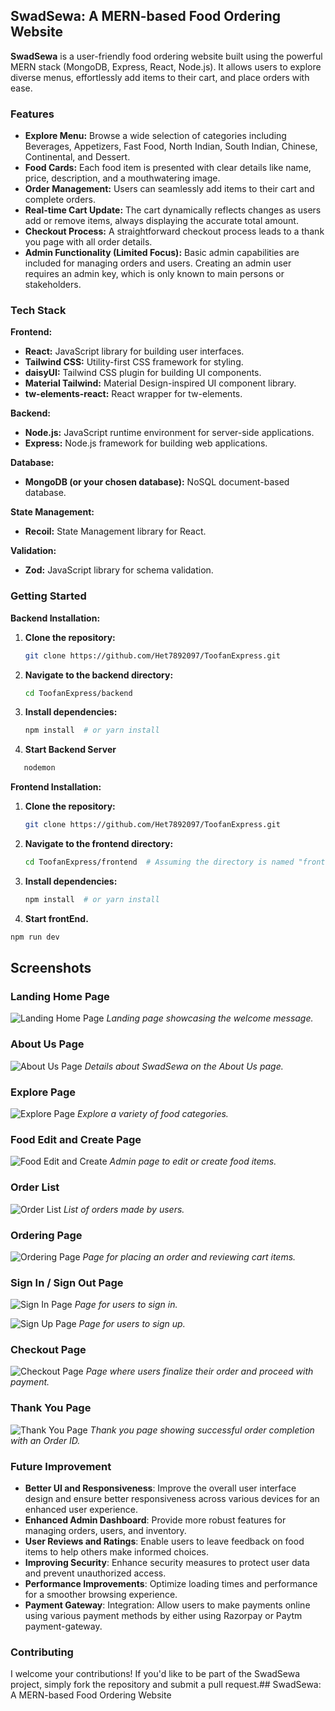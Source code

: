 ## SwadSewa: A MERN-based Food Ordering Website

**SwadSewa** is a user-friendly food ordering website built using the powerful MERN stack (MongoDB, Express, React, Node.js). It allows users to explore diverse menus, effortlessly add items to their cart, and place orders with ease.

### Features

* **Explore Menu:**  Browse a wide selection of categories including Beverages, Appetizers, Fast Food, North Indian, South Indian, Chinese, Continental, and Dessert.
* **Food Cards:** Each food item is presented with clear details like name, price, description, and a mouthwatering image. 
* **Order Management:**  Users can seamlessly add items to their cart and complete orders.
* **Real-time Cart Update:** The cart dynamically reflects changes as users add or remove items, always displaying the accurate total amount.
* **Checkout Process:** A straightforward checkout process leads to a thank you page with all order details.
* **Admin Functionality (Limited Focus):** Basic admin capabilities are included for managing orders and users. Creating an admin user requires an admin key, which is only known to main persons or stakeholders.

### Tech Stack

**Frontend:**

* **React:** JavaScript library for building user interfaces.
* **Tailwind CSS:** Utility-first CSS framework for styling.
* **daisyUI:** Tailwind CSS plugin for building UI components.
* **Material Tailwind:** Material Design-inspired UI component library.
* **tw-elements-react:** React wrapper for tw-elements.

**Backend:**

* **Node.js:** JavaScript runtime environment for server-side applications.
* **Express:** Node.js framework for building web applications.

**Database:**

* **MongoDB (or your chosen database):** NoSQL document-based database.

**State Management:**

* **Recoil:** State Management library for React.

**Validation:**

* **Zod:** JavaScript library for schema validation.

### Getting Started
**Backend Installation:**

1. **Clone the repository:**

   ```bash
   git clone https://github.com/Het7892097/ToofanExpress.git
   ```

2. **Navigate to the backend directory:**

   ```bash
   cd ToofanExpress/backend  
   ```

3. **Install dependencies:**

   ```bash
   npm install  # or yarn install
   ```

4. **Start Backend Server**
```bash
   nodemon
   ```
   

**Frontend Installation:**

1. **Clone the repository:**

   ```bash
   git clone https://github.com/Het7892097/ToofanExpress.git
   ```

2. **Navigate to the frontend directory:**

   ```bash
   cd ToofanExpress/frontend  # Assuming the directory is named "frontend"
   ```

3. **Install dependencies:**

   ```bash
   npm install  # or yarn install
   ```

4. **Start frontEnd.**
 ```bash 
 npm run dev
 ```

## Screenshots

### Landing Home Page
![Landing Home Page](./screenshots/Home.png)
*Landing page showcasing the welcome message.*

### About Us Page
![About Us Page](./screenshots/AboutUs.png)
*Details about SwadSewa on the About Us page.*

### Explore Page
![Explore Page](./screenshots/Explore.png)
*Explore a variety of food categories.*

### Food Edit and Create Page
![Food Edit and Create](./screenshots/FoodEdit.png)
*Admin page to edit or create food items.*

### Order List
![Order List](./screenshots/OrderList.png)
*List of orders made by users.*

### Ordering Page
![Ordering Page](./screenshots/OrderPage.png)
*Page for placing an order and reviewing cart items.*

### Sign In / Sign Out Page
![Sign In Page](./screenshots/Sigin.png)
*Page for users to sign in.*

![Sign Up Page](./screenshots/Signup.png)
*Page for users to sign up.*

### Checkout Page
![Checkout Page](./screenshots/Checkout.png)
*Page where users finalize their order and proceed with payment.*

### Thank You Page
![Thank You Page](./screenshots/Thankyou.png)
*Thank you page showing successful order completion with an Order ID.*



### Future Improvement
- **Better UI and Responsiveness**: Improve the overall user interface design and ensure better responsiveness across various devices for an enhanced user experience.
- **Enhanced Admin Dashboard**: Provide more robust features for managing orders, users, and inventory.
- **User Reviews and Ratings**: Enable users to leave feedback on food items to help others make informed choices.
- **Improving Security**: Enhance security measures to protect user data and prevent unauthorized access.
- **Performance Improvements**: Optimize loading times and performance for a smoother browsing experience.
- **Payment Gateway**: Integration: Allow users to make payments online using various payment methods by either using Razorpay or Paytm payment-gateway.

### Contributing

I welcome your contributions!  If you'd like to be part of the SwadSewa project, simply fork the repository and submit a pull request.## SwadSewa: A MERN-based Food Ordering Website
